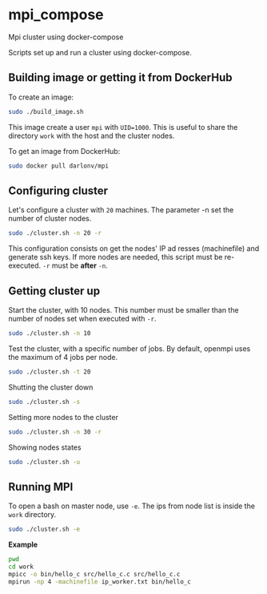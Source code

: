 # mpi_compose
Mpi cluster using docker-compose

Scripts set up and run a cluster using docker-compose.


## Building image or getting it from DockerHub

To create an image:

```bash
sudo ./build_image.sh
```
This image create a user `mpi` with `UID=1000`. This is useful to share the directory `work` with the host and the cluster nodes.

To get an image from DockerHub:
```bash
sudo docker pull darlonv/mpi
```

## Configuring cluster

Let's configure a cluster with `20` machines. The parameter -n set the number of cluster nodes.

```bash
sudo ./cluster.sh -n 20 -r
```

This configuration consists on get the nodes' IP ad resses (machinefile) and generate ssh keys. If more nodes are needed, this script must be re-executed. `-r` must be **after** `-n`.

## Getting cluster up
Start the cluster, with 10 nodes. This number must be smaller than the number of nodes set when executed with `-r`.
```bash
sudo ./cluster.sh -n 10
```

Test the cluster, with a specific number of jobs. By default, openmpi uses the maximum of 4 jobs per node.
```bash
sudo ./cluster.sh -t 20
```

Shutting the cluster down
```bash
sudo ./cluster.sh -s
```

Setting more nodes to the cluster
```bash
sudo ./cluster.sh -n 30 -r
```

Showing nodes states
```bash
sudo ./cluster.sh -u
```

## Running MPI
To open a bash on master node, use `-e`. The ips from node list is inside the `work` directory.
```bash
sudo ./cluster.sh -e
```

**Example**  
```bash
pwd
cd work
mpicc -o bin/hello_c src/hello_c.c src/hello_c.c
mpirun -np 4 -machinefile ip_worker.txt bin/hello_c
```

